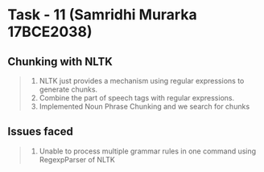 # Task - 11 (Samridhi Murarka 17BCE2038)

## Chunking with NLTK
> 1. NLTK just provides a mechanism using regular expressions to generate chunks.
> 2. Combine the part of speech tags with regular expressions.
> 3. Implemented Noun Phrase Chunking and we search for chunks

## Issues faced
> 1. Unable to process multiple grammar rules in one command using RegexpParser of NLTK
